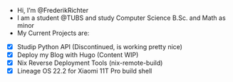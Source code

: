 - Hi, I’m @FrederikRichter
- I am a student @TUBS and study Computer Science B.Sc. and Math as minor
- My Current Projects are:
- [x] Studip Python API (Discontinued, is working pretty nice)
- [x] Deploy my Blog with Hugo (Content WIP) 
- [x] Nix Reverse Deployment Tools (nix-remote-build)
- [x] Lineage OS 22.2 for Xiaomi 11T Pro build shell
<!---
FrederikRichter/FrederikRichter is a ✨ special ✨ repository because its `README.md` (this file) appears on your GitHub profile.
You can click the Preview link to take a look at your changes.
--->
